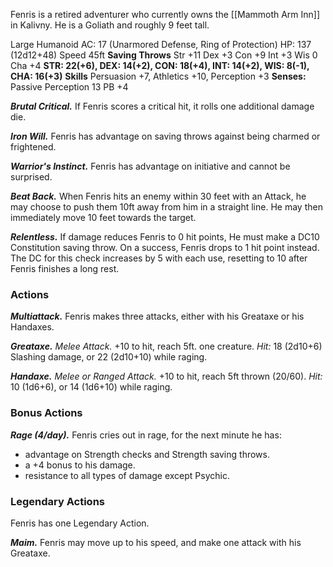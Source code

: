 Fenris is a retired adventurer who currently owns the [[Mammoth Arm Inn]] in Kalivny. He is a Goliath and roughly 9 feet tall.

Large Humanoid
AC: 17 (Unarmored Defense, Ring of Protection)
HP: 137 (12d12+48)
Speed 45ft
**Saving Throws** Str +11 Dex +3 Con +9 Int +3 Wis 0 Cha +4
**STR: 22(+6), DEX: 14(+2), CON: 18(+4), INT: 14(+2), WIS: 8(-1), CHA: 16(+3)**
**Skills**
Persuasion +7, Athletics +10, Perception +3
**Senses:** Passive Perception 13
PB +4

_**Brutal Critical.**_ If Fenris scores a critical hit, it rolls one additional damage die.

_**Iron Will.**_ Fenris has advantage on saving throws against being charmed or frightened. 

_**Warrior's Instinct.**_ Fenris has advantage on initiative and cannot be surprised.

_**Beat Back.**_ When Fenris hits an enemy within 30 feet with an Attack, he may choose to push them 10ft away from him in a straight line. He may then immediately move 10 feet towards the target.

_**Relentless.**_ If damage reduces Fenris to 0 hit points, He must make a DC10 Constitution saving throw. On a success, Fenris drops to 1 hit point instead. The DC for this check increases by 5 with each use, resetting to 10 after Fenris finishes a long rest.



### Actions
_**Multiattack.**_ Fenris makes three attacks, either with his Greataxe or his Handaxes. 

_**Greataxe.**_ *Melee Attack.* +10 to hit, reach 5ft. one creature. *Hit:* 18 (2d10+6) Slashing damage, or 22 (2d10+10) while raging.

_**Handaxe.**_ *Melee or Ranged Attack.* +10 to hit, reach 5ft thrown (20/60). *Hit:* 10 (1d6+6), or 14 (1d6+10) while raging.

### Bonus Actions

_**Rage (4/day).**_ Fenris cries out in rage, for the next minute he has:
- advantage on Strength checks and Strength saving throws.
- a +4 bonus to his damage.
- resistance to all types of damage except Psychic.

### Legendary Actions
Fenris has one Legendary Action.

_**Maim.**_ Fenris may move up to his speed, and make one attack with his Greataxe.
